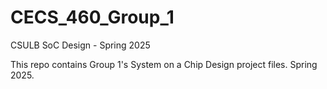 # CECS_460_Group_1
CSULB SoC Design - Spring 2025

This repo contains Group 1's System on a Chip Design project files. Spring 2025.
